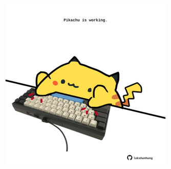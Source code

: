 <!-- built at 12/04/2025, 03:11:40 UTC -->
<p align="center">
  <img width="500" height="500" src="./ReadmeImage.svg">
</p>

